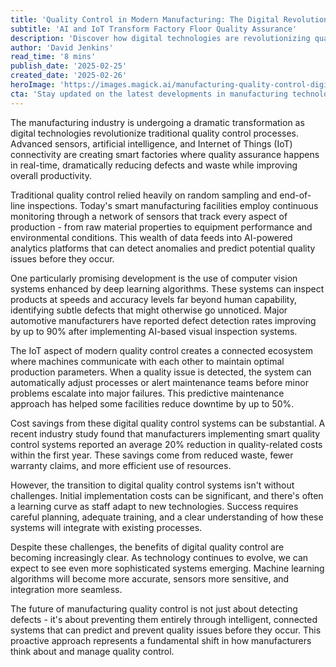 ```yaml
---
title: 'Quality Control in Modern Manufacturing: The Digital Revolution'
subtitle: 'AI and IoT Transform Factory Floor Quality Assurance'
description: 'Discover how digital technologies are revolutionizing quality control in manufacturing. Learn how AI, IoT, and advanced sensors create smart factories with real-time quality assurance, reducing defects and enhancing productivity.'
author: 'David Jenkins'
read_time: '8 mins'
publish_date: '2025-02-25'
created_date: '2025-02-26'
heroImage: 'https://images.magick.ai/manufacturing-quality-control-digital.jpg'
cta: 'Stay updated on the latest developments in manufacturing technology and quality control. Follow us on LinkedIn for exclusive insights and industry analysis from leading experts in the field.'
---
```


The manufacturing industry is undergoing a dramatic transformation as digital technologies revolutionize traditional quality control processes. Advanced sensors, artificial intelligence, and Internet of Things (IoT) connectivity are creating smart factories where quality assurance happens in real-time, dramatically reducing defects and waste while improving overall productivity.

Traditional quality control relied heavily on random sampling and end-of-line inspections. Today's smart manufacturing facilities employ continuous monitoring through a network of sensors that track every aspect of production - from raw material properties to equipment performance and environmental conditions. This wealth of data feeds into AI-powered analytics platforms that can detect anomalies and predict potential quality issues before they occur.

One particularly promising development is the use of computer vision systems enhanced by deep learning algorithms. These systems can inspect products at speeds and accuracy levels far beyond human capability, identifying subtle defects that might otherwise go unnoticed. Major automotive manufacturers have reported defect detection rates improving by up to 90% after implementing AI-based visual inspection systems.

The IoT aspect of modern quality control creates a connected ecosystem where machines communicate with each other to maintain optimal production parameters. When a quality issue is detected, the system can automatically adjust processes or alert maintenance teams before minor problems escalate into major failures. This predictive maintenance approach has helped some facilities reduce downtime by up to 50%.

Cost savings from these digital quality control systems can be substantial. A recent industry study found that manufacturers implementing smart quality control systems reported an average 20% reduction in quality-related costs within the first year. These savings come from reduced waste, fewer warranty claims, and more efficient use of resources.

However, the transition to digital quality control systems isn't without challenges. Initial implementation costs can be significant, and there's often a learning curve as staff adapt to new technologies. Success requires careful planning, adequate training, and a clear understanding of how these systems will integrate with existing processes.

Despite these challenges, the benefits of digital quality control are becoming increasingly clear. As technology continues to evolve, we can expect to see even more sophisticated systems emerging. Machine learning algorithms will become more accurate, sensors more sensitive, and integration more seamless.

The future of manufacturing quality control is not just about detecting defects - it's about preventing them entirely through intelligent, connected systems that can predict and prevent quality issues before they occur. This proactive approach represents a fundamental shift in how manufacturers think about and manage quality control.